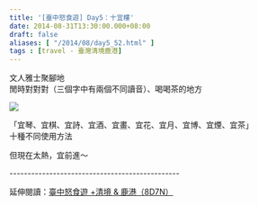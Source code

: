 ```yaml
---
title: '[臺中怒食遊] Day5：十宜樓'
date: 2014-08-31T13:30:00.000+08:00
draft: false
aliases: [ "/2014/08/day5_52.html" ]
tags : [travel - 臺灣清境鹿港]
---
```


文人雅士聚腳地  
閒時對對對（三個字中有兩個不同讀音）、喝喝茶的地方  

![](/images/taichung5r.jpg)

「宜琴、宜棋、宜詩、宜酒、宜畫、宜花、宜月、宜博、宜煙、宜茶」  
十種不同使用方法  
  
但現在太熱，宜前進～  
  
\-----------------------------------------------  
  
延伸閱讀：[臺中怒食遊 +清境 & 鹿港（8D7N）](https://hidie.net/taichung8d7n/)
